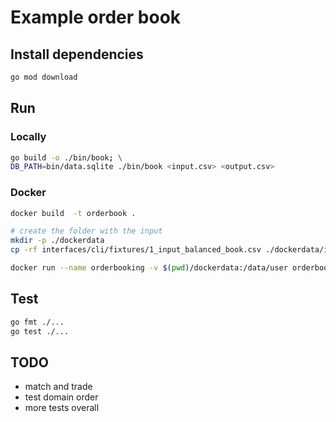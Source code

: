 # Example order book

## Install dependencies

```sh
go mod download
```

## Run

### Locally

```sh
go build -o ./bin/book; \
DB_PATH=bin/data.sqlite ./bin/book <input.csv> <output.csv>
```

### Docker

```sh
docker build  -t orderbook .

# create the folder with the input
mkdir -p ./dockerdata
cp -rf interfaces/cli/fixtures/1_input_balanced_book.csv ./dockerdata/input.csv

docker run --name orderbooking -v $(pwd)/dockerdata:/data/user orderbook
```

## Test

```sh
go fmt ./...
go test ./...
```

## TODO

- match and trade
- test domain order
- more tests overall